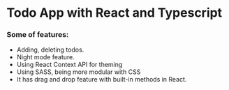 # Todo App with React and Typescript

### Some of features:
- Adding, deleting todos.
- Night mode feature.
- Using React Context API for theming
- Using SASS, being more modular with CSS
- It has drag and drop feature with built-in methods in React.
